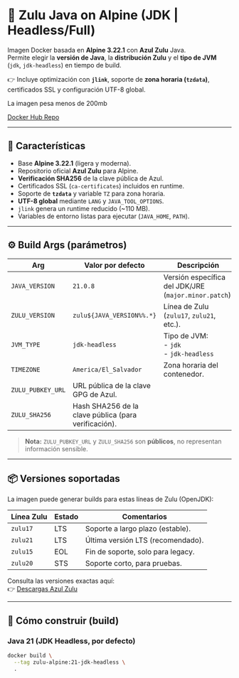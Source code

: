 # 🐳 Zulu Java on Alpine (JDK | Headless/Full)

Imagen Docker basada en **Alpine 3.22.1** con **Azul Zulu** Java.  
Permite elegir la **versión de Java**, la **distribución Zulu** y el **tipo de JVM** (`jdk`, `jdk-headless`) en tiempo de build.

👉 Incluye optimización con **`jlink`**, soporte de **zona horaria (`tzdata`)**, certificados SSL y configuración UTF-8 global.  

La imagen pesa menos de 200mb

[Docker Hub Repo](https://hub.docker.com/repository/docker/alejandroa714/zulu-jvm/general)

---

## 🚀 Características

- Base **Alpine 3.22.1** (ligera y moderna).  
- Repositorio oficial **Azul Zulu** para Alpine.  
- **Verificación SHA256** de la clave pública de Azul.  
- Certificados SSL (`ca-certificates`) incluidos en runtime.  
- Soporte de **`tzdata`** y variable `TZ` para zona horaria.  
- **UTF-8 global** mediante `LANG` y `JAVA_TOOL_OPTIONS`.  
- `jlink` genera un runtime reducido (~110 MB).  
- Variables de entorno listas para ejecutar (`JAVA_HOME`, `PATH`).  

---

## ⚙️ Build Args (parámetros)

| Arg             | Valor por defecto       | Descripción |
|-----------------|-------------------------|-------------|
| `JAVA_VERSION`  | `21.0.8`               | Versión específica del JDK/JRE (`major.minor.patch`). |
| `ZULU_VERSION`  | `zulu${JAVA_VERSION%%.*}` | Línea de Zulu (`zulu17`, `zulu21`, etc.). |
| `JVM_TYPE`      | `jdk-headless`          | Tipo de JVM: <br>- `jdk` <br>- `jdk-headless` |
| `TIMEZONE`      | `America/El_Salvador`   | Zona horaria del contenedor. |
| `ZULU_PUBKEY_URL` | URL pública de la clave GPG de Azul. |
| `ZULU_SHA256`   | Hash SHA256 de la clave pública (para verificación). |

> **Nota:** `ZULU_PUBKEY_URL` y `ZULU_SHA256` son **públicos**, no representan información sensible.

---

## 📦 Versiones soportadas

La imagen puede generar builds para estas líneas de Zulu (OpenJDK):  

| Línea Zulu | Estado | Comentarios |
|------------|--------|-------------|
| `zulu17`   | LTS    | Soporte a largo plazo (estable). |
| `zulu21`   | LTS    | Última versión LTS (recomendado). |
| `zulu15`   | EOL    | Fin de soporte, solo para legacy. |
| `zulu20`   | STS    | Soporte corto, para pruebas. |

Consulta las versiones exactas aquí:  
👉 [Descargas Azul Zulu](https://www.azul.com/downloads/?os=alpine-linux&package=jdk#zulu)

---

## 🔨 Cómo construir (build)

### Java 21 (JDK Headless, por defecto)
```bash
docker build \
  --tag zulu-alpine:21-jdk-headless \
  .
